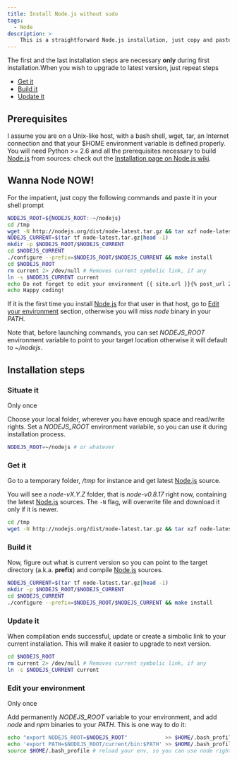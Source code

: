 ```yaml
---
title: Install Node.js without sudo
tags:
  - Node
description: >
    This is a straightforward Node.js installation, just copy and paste the commands in your shell prompt. Root permissions are not required!
---
```


<div class="alert alert-warning">The first and the last installation steps are necessary <strong>only</strong> during first installation.When you wish to upgrade to latest version, just repeat steps
</div>


* [Get it](#get-it)
* [Build it](#build-it)
* [Update it](#update-it)


## Prerequisites

I assume you are on a Unix-like host, with a bash shell, wget, tar, an Internet connection and that your $HOME environment variable is defined properly. You will need Python >= 2.6 and all the prerequisites necessary to build [Node.js][1] from sources: check out the [Installation page on Node.js wiki](https://github.com/joyent/node/wiki/Installation).

## Wanna Node NOW!

For the impatient, just copy the following commands and paste it in your shell prompt

```bash
NODEJS_ROOT=${NODEJS_ROOT:-~/nodejs}
cd /tmp
wget -N http://nodejs.org/dist/node-latest.tar.gz && tar xzf node-latest.tar.gz
NODEJS_CURRENT=$(tar tf node-latest.tar.gz|head -1)
mkdir -p $NODEJS_ROOT/$NODEJS_CURRENT
cd $NODEJS_CURRENT
./configure --prefix=$NODEJS_ROOT/$NODEJS_CURRENT && make install
cd $NODEJS_ROOT
rm current 2> /dev/null # Removes current symbolic link, if any
ln -s $NODEJS_CURRENT current
echo Do not forget to edit your environment {{ site.url }}{% post_url 2013-01-21-install-nodejs-without-sudo %}#edit-your-environment
echo Happy coding!
```

<div class="alert alert-danger"><p>If it is the first time you install <a href="http://nodejs.org/">Node.js</a> for that user in that host, go to <a href="#edit-your-environment">Edit your environment</a> section, otherwise you will miss <em>node</em> binary in your <em>PATH</em>.</p></div>

Note that, before launching commands, you can set *NODEJS_ROOT* environment variable to point to your target location otherwise it will default to *~/nodejs*.

## Installation steps

### Situate it

<span class="badge">Only once</span>

Choose your local folder, wherever you have enough space and read/write rights. Set a *NODEJS_ROOT* environment variabile, so you can use it during installation process.

```bash
NODEJS_ROOT=~/nodejs # or whatever
```

<a name="#get-it"></a>

### Get it

Go to a temporary folder, */tmp* for instance and get latest [Node.js][1] source.

You will see a *node-vX.Y.Z* folder, that is *node-v0.8.17* right now, containing the latest [Node.js][1] sources. The `-N` flag, will overwrite file and download it only if it is newer.

```bash
cd /tmp
wget -N http://nodejs.org/dist/node-latest.tar.gz && tar xzf node-latest.tar.gz
```

<a name="#build-it"></a>

### Build it

Now, figure out what is current version so you can point to the target directory (a.k.a. **prefix**) and compile [Node.js][1] sources.

```bash
NODEJS_CURRENT=$(tar tf node-latest.tar.gz|head -1)
mkdir -p $NODEJS_ROOT/$NODEJS_CURRENT
cd $NODEJS_CURRENT
./configure --prefix=$NODEJS_ROOT/$NODEJS_CURRENT && make install
```

<a name="#update-it"></a>

### Update it

When compilation ends successful, update or create a simbolic link to your current installation. This will make it easier to upgrade to next version.

```bash
cd $NODEJS_ROOT
rm current 2> /dev/null # Removes current symbolic link, if any
ln -s $NODEJS_CURRENT current
```

### Edit your environment

<span class="badge">Only once</span>

Add permanently *NODEJS_ROOT* variable to your environment, and add *node* and *npm* binaries to your *PATH*. This is one way to do it:

```bash
echo "export NODEJS_ROOT=$NODEJS_ROOT"            >> $HOME/.bash_profile
echo 'export PATH=$NODEJS_ROOT/current/bin:$PATH' >> $HOME/.bash_profile
source $HOME/.bash_profile # reload your env, so you can use node right now
```

[1]: https://nodejs.org/it/ "Node.js"
